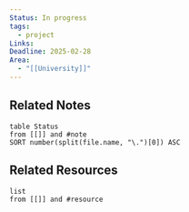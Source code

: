 ```yaml
---
Status: In progress
tags:
  - project
Links: 
Deadline: 2025-02-28
Area:
  - "[[University]]"
---
```

## Related Notes
```dataview
table Status
from [[]] and #note
SORT number(split(file.name, "\.")[0]) ASC
```
## Related Resources
```dataview
list
from [[]] and #resource
```
